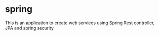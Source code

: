 # spring
This is an application to create web services using Spring Rest controller, JPA and spring security